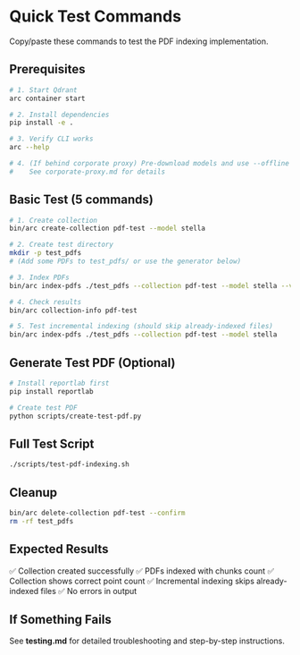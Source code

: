 # Quick Test Commands

Copy/paste these commands to test the PDF indexing implementation.

## Prerequisites

```bash
# 1. Start Qdrant
arc container start

# 2. Install dependencies
pip install -e .

# 3. Verify CLI works
arc --help

# 4. (If behind corporate proxy) Pre-download models and use --offline
#    See corporate-proxy.md for details
```

## Basic Test (5 commands)

```bash
# 1. Create collection
bin/arc create-collection pdf-test --model stella

# 2. Create test directory
mkdir -p test_pdfs
# (Add some PDFs to test_pdfs/ or use the generator below)

# 3. Index PDFs
bin/arc index-pdfs ./test_pdfs --collection pdf-test --model stella --verbose

# 4. Check results
bin/arc collection-info pdf-test

# 5. Test incremental indexing (should skip already-indexed files)
bin/arc index-pdfs ./test_pdfs --collection pdf-test --model stella
```

## Generate Test PDF (Optional)

```bash
# Install reportlab first
pip install reportlab

# Create test PDF
python scripts/create-test-pdf.py
```

## Full Test Script

```bash
./scripts/test-pdf-indexing.sh
```

## Cleanup

```bash
bin/arc delete-collection pdf-test --confirm
rm -rf test_pdfs
```

## Expected Results

✅ Collection created successfully
✅ PDFs indexed with chunks count
✅ Collection shows correct point count
✅ Incremental indexing skips already-indexed files
✅ No errors in output

## If Something Fails

See **testing.md** for detailed troubleshooting and step-by-step instructions.
